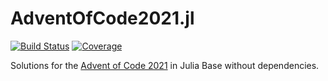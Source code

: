 # AdventOfCode2021.jl

[![Build Status](https://github.com/adrhill/AdventOfCode2021.jl/actions/workflows/CI.yml/badge.svg?branch=main)](https://github.com/adrhill/AdventOfCode2021.jl/actions/workflows/CI.yml?query=branch%3Amain)
[![Coverage](https://codecov.io/gh/adrhill/AdventOfCode2021.jl/branch/main/graph/badge.svg)](https://codecov.io/gh/adrhill/AdventOfCode2021.jl)

Solutions for the [Advent of Code 2021](https://adventofcode.com/2021) in Julia Base without dependencies.